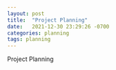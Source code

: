 ```yaml
---
layout: post
title:  "Project Planning"
date:   2021-12-30 23:29:26 -0700
categories: planning
tags: planning
---
```

Project Planning